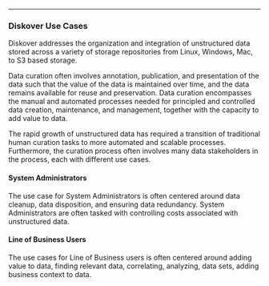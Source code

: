 ___
### Diskover Use Cases

Diskover addresses the organization and integration of unstructured data stored across a variety of storage repositories from Linux, Windows, Mac, to S3 based storage. 

Data curation often involves annotation, publication, and presentation of the data such that the value of the data is maintained over time, and the data remains available for reuse and preservation. Data curation encompasses the manual and automated processes needed for principled and controlled data creation, maintenance, and management, together with the capacity to add value to data. 

The rapid growth of unstructured data has required a transition of traditional human curation tasks to more automated and scalable processes. Furthermore, the curation process often involves many data stakeholders in the process, each with different use cases.

#### System Administrators

The use case for System Administrators is often centered around data cleanup, data disposition, and ensuring data redundancy. System Administrators are often tasked with controlling costs associated with unstructured data.

#### Line of Business Users

The use cases for Line of Business users is often centered around adding value to data, finding relevant data, correlating, analyzing,  data sets, adding business context to data.
